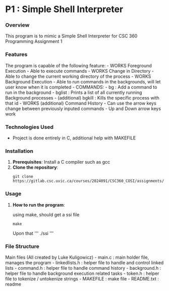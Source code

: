 # P1 : Simple Shell Interpreter

### Overview
This program is to mimic a Simple Shell Interpreter for CSC 360 Programming Assignment 1

### Features
The program is capable of the following feature:
    - WORKS Foreground Execution
        - Able to execute commands
    - WORKS Change in Directory
        - Able to change the current working directory of the process
    - WORKS Background Execution
        - Able to run commands in the backgrounds, will let user know when it is completed
        - COMMANDS:
            - bg <command> : Add a command to run in the background
            - bglist : Prints a list of all currently running Background processes
            - (additional) bgkill <process number> : Kills the specific process with that id
    - WORKS (additional) Command History
        - Can use the arrow keys change between previously inputed commands
        - Up and Down arrow keys work

### Technologies Used
- Project is done entirely in C, additional help with MAKEFILE

### Installation
1. **Prerequisites**: Install a C compiler such as gcc
2. **Clone the repository**:
    ```
    git clone https://gitlab.csc.uvic.ca/courses/2024091/CSC360_COSI/assignments/lukekuligowicz/p1.git
    ```

### Usage
1. **How to run the program**:

    using make, should get a ssi file
    ```
    make
    ```

    Upon that
    '''
    ./ssi
    '''

### File Structure
Main files (All created by Luke Kuligowicz)
    - main.c : main holder file, manages the program
    - linkedlists.h : helper file to handle and control linked lists
    - command.h : helper file to handle command history
    - background.h : helper file to handle background execution related tasks
    - token.h : helper file to tokenize / untokenize strings
    - MAKEFILE : make file
    - README.txt : readme